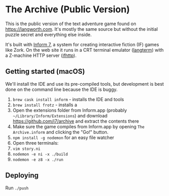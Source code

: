 # The Archive (Public Version)

This is the public version of the text adventure game found on https://langworth.com. It's mostly the same source but without the initial puzzle secret and everything else inside.

It's built with [Inform 7](http://inform7.com/), a system for creating interactive fiction (IF) games like Zork. On the web site it runs in a CRT terminal emulator ([langterm](https://github.com/statico/langterm)) with a Z-machine HTTP server ([ifhttp](https://github.com/statico/ifhttp)).

## Getting started (macOS)

We'll install the IDE and use its pre-compiled tools, but development is best done on the command line because the IDE is buggy.

1. `brew cask install inform` - installs the IDE and tools
1. `brew install frotz` - installs a 
1. Open the extensions folder from Inform.app (probably `~/Library/Inform/Extensions`) and download https://github.com/i7/archive and extract the contents there
1. Make sure the game compiles from Inform.app by opening `The Archive.inform` and clicking the "Go!" button.
1. `npm install -g nodemon` for an easy file watcher
1. Open three terminals:
  1. `vim story.ni`
  1. `nodemon -e ni -x ./build`
  1. `nodemon -e z8 -x ./run`

## Deploying

Run `./push`
